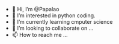 - 👋 Hi, I’m @Papalao
- 👀 I’m interested in python coding. 
- 🌱 I’m currently learning cmputer science
- 💞️ I’m looking to collaborate on ...
- 📫 How to reach me ...

<!---
Papalao/Papalao is a ✨ special ✨ repository because its `README.md` (this file) appears on your GitHub profile.
You can click the Preview link to take a look at your changes.
--->
